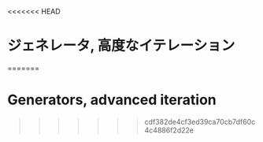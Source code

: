 
<<<<<<< HEAD
# ジェネレータ, 高度なイテレーション
=======
# Generators, advanced iteration
>>>>>>> cdf382de4cf3ed39ca70cb7df60c4c4886f2d22e
